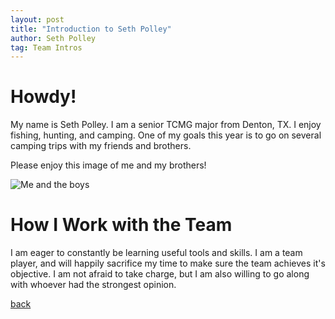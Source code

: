 ```yaml
---
layout: post
title: "Introduction to Seth Polley"
author: Seth Polley
tag: Team Intros
---
```


# Howdy! 
My name is Seth Polley.
I am a senior TCMG major from Denton, TX.
I enjoy fishing, hunting, and camping. One of my goals this year is to go on several camping trips with my friends and brothers.


Please enjoy this image of me and my brothers! 

![Me and the boys](/Project2/assets/images/brothers.JPG)


# How I Work with the Team

I am eager to constantly be learning useful tools and skills. I am a team player, and will happily sacrifice my time to make sure the team achieves it's objective.
I am not afraid to take charge, but I am also willing to go along with whoever had the strongest opinion. 

[back](/Project2/postspace)

